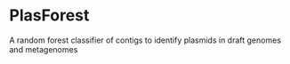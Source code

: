# PlasForest
A random forest classifier of contigs to identify plasmids in draft genomes and metagenomes
